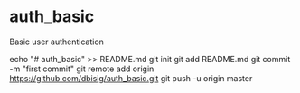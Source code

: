 # auth_basic
Basic user authentication

echo "# auth_basic" >> README.md
git init
git add README.md
git commit -m "first commit"
git remote add origin https://github.com/dbisig/auth_basic.git
git push -u origin master

